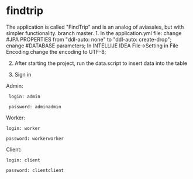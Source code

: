 # findtrip


The application is called "FindTrip" and is an analog of aviasales, but with simpler functionality.
branch master.
1. 
In the application.yml file:
      change #JPA PROPERTIES from "ddl-auto: none" to "ddl-auto: create-drop";
      cnange #DATABASE parameters;
In INTELLIJE IDEA File->Setting in File Encoding change the encoding to UTF-8;

2. After starting the project, run the data.script to insert data into the table
  
3. Sign in

Admin:

     login: admin
   
     password: adminadmin
   
Worker:

    login: worker
   
    password: workerworker
   
Client:

    login: client
   
    password: clientclient
   

